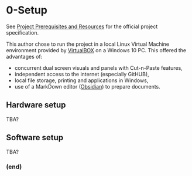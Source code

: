 # 0-Setup
See [Project Prerequisites and Resources](https://liveproject.manning.com/module/1555_1_5/dynamic-programming-rust/introduction/prerequisites-and-resources?) for the official project specification.

This author chose to run the project in a local Linux Virtual Machine environment provided by [VirtualBOX](https://www.virtualbox.org) on a Windows 10 PC. This offered the advantages of: 
* concurrent dual screen visuals and panels with Cut-n-Paste features,
* independent access to the internet (especially GitHUB),
* local file storage, printing and applications in Windows,
* use of a MarkDown editor ([Obsidian](https://obsidian.md)) to prepare documents.

## Hardware setup
TBA?

## Software setup
TBA?

### (end)
